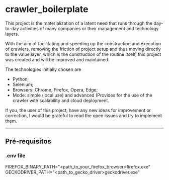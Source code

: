 # crawler_boilerplate
This project is the materialization of a latent need that runs through the day-to-day activities of many companies or their management and technology layers.

With the aim of facilitating and speeding up the construction and execution of crawlers, removing the friction of project setup and thus moving directly to the value layer, which is the construction of the routine itself, this project was created and will be improved and maintained.

The technologies initially chosen are 
* Python;
* Selenium;
* Browsers: Chrome, Firefox, Opera, Edge;
* Mode: simple (local use) and advanced (Provides for the use of the crawler with scalability and cloud deployment.

If you, the user of this project, have any new ideas for improvement or correction, I would be grateful to read the open issues and try to implement them.

---
## Pré-requisitos

### .env file
FIREFOX_BINARY_PATH="<path_to_your_firefox_browser>firefox.exe"
GECKODRIVER_PATH="<path_to_gecko_driver>geckodriver.exe"
